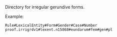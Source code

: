 Directory for irregular gerundive forms.

Example:


    Rule#LexicalEntity#Form#Gender#Case#Number
    proof.irrigrdv1#lexent.n15868#eundarum#fem#gen#pl
